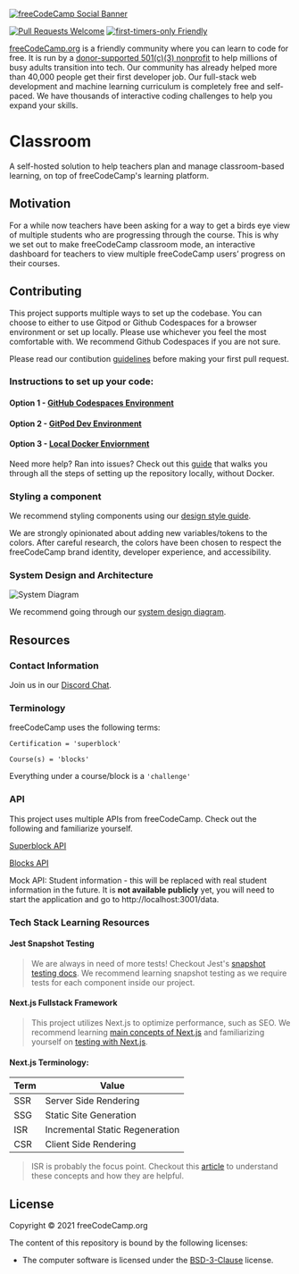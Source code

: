[![freeCodeCamp Social Banner](https://s3.amazonaws.com/freecodecamp/wide-social-banner.png)](https://www.freecodecamp.org/)

[![Pull Requests Welcome](https://img.shields.io/badge/PRs-welcome-brightgreen.svg?style=flat)](http://makeapullrequest.com)
[![first-timers-only Friendly](https://img.shields.io/badge/first--timers--only-friendly-blue.svg)](http://www.firsttimersonly.com/)

[freeCodeCamp.org](https://www.freecodecamp.org) is a friendly community where you can learn to code for free. It is run by a [donor-supported 501(c)(3) nonprofit](https://www.freecodecamp.org/donate) to help millions of busy adults transition into tech. Our community has already helped more than 40,000 people get their first developer job. Our full-stack web development and machine learning curriculum is completely free and self-paced. We have thousands of interactive coding challenges to help you expand your skills.

# Classroom

A self-hosted solution to help teachers plan and manage classroom-based learning, on top of freeCodeCamp's learning platform.

## Motivation

For a while now teachers have been asking for a way to get a birds eye view of multiple students who are progressing through the course. This is why we set out to make freeCodeCamp classroom mode, an interactive dashboard for teachers to view multiple freeCodeCamp users’ progress on their courses.

## Contributing

This project supports multiple ways to set up the codebase. You can choose to either to use Gitpod or Github Codespaces for a browser environment or set up locally. Please use whichever you feel the most comfortable with. We recommend Github Codespaces if you are not sure.

Please read our contibution [guidelines](https://contribute.freecodecamp.org/#/how-to-contribute-to-the-codebase?id=contributing-to-the-codebase) before making your first pull request.

### Instructions to set up your code:

#### Option 1 - [GitHub Codespaces Environment](docs/GITHUB-CODESPACES-SET-UP.md)

#### Option 2 - [GitPod Dev Environment](docs/GITPOD-SET-UP.md)

#### Option 3 - [Local Docker Enviornment](docs/LOCAL-DOCKER-SET-UP.md)

Need more help? Ran into issues? Check out this [guide](https://docs.google.com/document/d/1apfjzfIwDAfg6QQf2KD1E1aeD-KU7DEllwnH9Levq4A/edit) that walks you through all the steps of setting up the repository locally, without Docker.

### Styling a component

We recommend styling components using our [design style guide](https://design-style-guide.freecodecamp.org/).

We are strongly opinionated about adding new variables/tokens to the colors. After careful research, the colors have been chosen to respect the freeCodeCamp brand identity, developer experience, and accessibility.

### System Design and Architecture

![System Diagram](https://github.com/freeCodeCamp/classroom/assets/44416323/8278d34f-af4d-48a0-bc2e-7f30c5ad011a)

We recommend going through our [system design diagram](https://www.canva.com/design/DAFo8ezu7W8/EfUE0hjSDuJHFRGnG9NOvQ/edit?utm_content=DAFo8ezu7W8&utm_campaign=designshare&utm_medium=link2&utm_source=sharebutton).

## Resources

### Contact Information

Join us in our [Discord Chat](https://discord.gg/qcynkd4Edx).

### Terminology

freeCodeCamp uses the following terms:

`Certification = 'superblock'`

`Course(s) = 'blocks'`

Everything under a course/block is a `'challenge'`

### API

This project uses multiple APIs from freeCodeCamp. Check out the following and familiarize yourself.

[Superblock API](https://www.freecodecamp.org/curriculum-data/v1/available-superblocks.json)

[Blocks API](https://www.freecodecamp.org/curriculum-data/v1/2022/responsive-web-design.json)

Mock API: Student information - this will be replaced with real student information in the future. It is **not available publicly** yet, you will need to start the application and go to http://localhost:3001/data.

### Tech Stack Learning Resources

#### Jest Snapshot Testing

> We are always in need of more tests! Checkout Jest's [snapshot testing docs](https://jestjs.io/docs/snapshot-testing). We recommend learning snapshot testing as we require tests for each component inside our project.

#### Next.js Fullstack Framework

> This project utilizes Next.js to optimize performance, such as SEO. We recommend learning [main concepts of Next.js](https://dillionmegida.com/p/nextjs-main-concepts/) and familiarizing yourself on [testing with Next.js](https://nextjs.org/docs/pages/building-your-application/optimizing/testing#jest-and-react-testing-library).

#### Next.js Terminology:

| Term | Value                           |
| ---- | ------------------------------- |
| SSR  | Server Side Rendering           |
| SSG  | Static Site Generation          |
| ISR  | Incremental Static Regeneration |
| CSR  | Client Side Rendering           |

> ISR is probably the focus point. Checkout this [article](https://dev.to/mbaljeetsingh/what-is-csr-ssr-ssg-isr-different-rendering-strategies-and-which-framework-does-it-better-angular-react-vue-4lkp) to understand these concepts and how they are helpful.

## License

Copyright © 2021 freeCodeCamp.org

The content of this repository is bound by the following licenses:

- The computer software is licensed under the [BSD-3-Clause](LICENSE.md) license.

